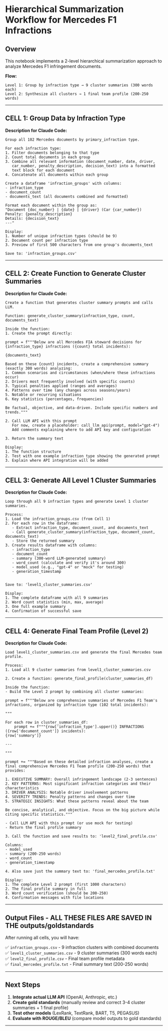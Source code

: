 # Hierarchical Summarization Workflow for Mercedes F1 Infractions

## Overview

This notebook implements a 2-level hierarchical summarization approach to analyze Mercedes F1 infringement documents.

**Flow:**
```
Level 1: Group by infraction type → 9 cluster summaries (300 words each)
Level 2: Synthesize all clusters → 1 final team profile (200-250 words)
```

---

## CELL 1: Group Data by Infraction Type

**Description for Claude Code:**
```
Group all 102 Mercedes documents by primary_infraction type.

For each infraction type:
1. Filter documents belonging to that type
2. Count total documents in each group
3. Combine all relevant information (document_number, date, driver, 
   car_number, penalty_description, decision_text) into a formatted 
   text block for each document
4. Concatenate all documents within each group

Create a dataframe 'infraction_groups' with columns:
- infraction_type
- document_count
- documents_text (all documents combined and formatted)

Format each document within the group as:
"Document {doc_number} | {date} | {driver} (Car {car_number})
Penalty: {penalty_description}
Details: {decision_text}
---"

Display:
1. Number of unique infraction types (should be 9)
2. Document count per infraction type
3. Preview of first 500 characters from one group's documents_text

Save to: 'infraction_groups.csv'
```

---

## CELL 2: Create Function to Generate Cluster Summaries

**Description for Claude Code:**
```
Create a function that generates cluster summary prompts and calls LLM.

Function: generate_cluster_summary(infraction_type, count, documents_text)

Inside the function:
1. Create the prompt directly:

prompt = f"""Below are all Mercedes FIA steward decisions for {infraction_type} infractions ({count} total incidents):

{documents_text}

Based on these {count} incidents, create a comprehensive summary (exactly 300 words) analyzing:
1. Common scenarios and circumstances (when/where these infractions occur)
2. Drivers most frequently involved (with specific counts)
3. Typical penalties applied (ranges and averages)
4. Patterns over time (any changes across seasons/years)
5. Notable or recurring situations
6. Key statistics (percentages, frequencies)

Be factual, objective, and data-driven. Include specific numbers and trends."""

2. Call LLM API with this prompt
   For now, create a placeholder: call_llm_api(prompt, model="gpt-4")
   Add comments explaining where to add API key and configuration

3. Return the summary text

Display:
1. The function structure
2. Test with one example infraction type showing the generated prompt
3. Explain where API integration will be added
```

---

## CELL 3: Generate All Level 1 Cluster Summaries

**Description for Claude Code:**
```
Loop through all 9 infraction types and generate Level 1 cluster summaries.

Process:
1. Load the infraction_groups.csv (from Cell 1)
2. For each row in the dataframe:
   - Extract infraction_type, document_count, and documents_text
   - Call generate_cluster_summary(infraction_type, document_count, documents_text)
   - Store the returned summary
3. Create results dataframe with columns:
   - infraction_type
   - document_count
   - summary (300-word LLM-generated summary)
   - word_count (calculate and verify it's around 300)
   - model_used (e.g., "gpt-4" or "mock" for testing)
   - generation_timestamp


Save to: 'level1_cluster_summaries.csv'

Display:
1. The complete dataframe with all 9 summaries
2. Word count statistics (min, max, average)
3. One full example summary
4. Confirmation of successful save
```

---

## CELL 4: Generate Final Team Profile (Level 2)

**Description for Claude Code:**
```
Load level1_cluster_summaries.csv and generate the final Mercedes team profile.

Process:
1. Load all 9 cluster summaries from level1_cluster_summaries.csv

2. Create a function: generate_final_profile(cluster_summaries_df)

Inside the function:
- Build the Level 2 prompt by combining all cluster summaries:

prompt = f"""Below are comprehensive summaries of Mercedes F1 Team's infractions, organized by infraction type (102 total incidents):

"""

For each row in cluster_summaries_df:
    prompt += f"""{row['infraction_type'].upper()} INFRACTIONS ({row['document_count']} incidents):
{row['summary']}

---

"""

prompt += """Based on these detailed infraction analyses, create a final comprehensive Mercedes F1 Team profile (200-250 words) that provides:

1. EXECUTIVE SUMMARY: Overall infringement landscape (2-3 sentences)
2. KEY PATTERNS: Most significant infraction categories and their characteristics
3. DRIVER ANALYSIS: Notable driver involvement patterns
4. SEVERITY TRENDS: Penalty patterns and changes over time
5. STRATEGIC INSIGHTS: What these patterns reveal about the team

Be concise, analytical, and objective. Focus on the big picture while citing specific statistics."""

- Call LLM API with this prompt (or use mock for testing)
- Return the final profile summary

3. Call the function and save results to: 'level2_final_profile.csv'

Columns:
- model_used
- summary (200-250 words)
- word_count
- generation_timestamp

4. Also save just the summary text to: 'final_mercedes_profile.txt'

Display:
1. The complete Level 2 prompt (first 1000 characters)
2. The final profile summary in full
3. Word count verification (should be 200-250)
4. Confirmation messages with file locations
```

---

## Output Files - ALL THESE FILES ARE SAVED IN THE outputs/goldstandards

After running all cells, you will have:

✅ `infraction_groups.csv` - 9 infraction clusters with combined documents  
✅ `level1_cluster_summaries.csv` - 9 cluster summaries (300 words each)  
✅ `level2_final_profile.csv` - Final team profile metadata  
✅ `final_mercedes_profile.txt` - Final summary text (200-250 words)

---

## Next Steps

1. **Integrate actual LLM API** (OpenAI, Anthropic, etc.)
2. **Create gold standards** (manually review and correct 3-4 cluster summaries + 1 final profile)
3. **Test other models** (LexRank, TextRank, BART, T5, PEGASUS)
4. **Evaluate with ROUGE/BLEU** (compare model outputs to gold standards)

---

